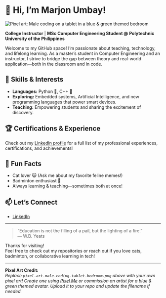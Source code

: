 # 👋 Hi, I’m Marjon Umbay!

![Pixel art: Male coding on a tablet in a blue & green themed bedroom](pixel-art-male-coding-tablet-bedroom.png)

**College Instructor** | **MSc Computer Engineering Student @ Polytechnic University of the Philippines**

Welcome to my GitHub space! I’m passionate about teaching, technology, and lifelong learning. As a master’s student in Computer Engineering and an instructor, I strive to bridge the gap between theory and real-world application—both in the classroom and in code.

## 🚀 Skills & Interests

- **Languages:** Python 🐍, C++ 🚀
- **Exploring:** Embedded systems, Artificial Intelligence, and new programming languages that power smart devices.
- **Teaching:** Empowering students and sharing the excitement of discovery.

## 🏆 Certifications & Experience

Check out my [LinkedIn profile](https://www.linkedin.com/in/marjonumbay/) for a full list of my professional experiences, certifications, and achievements!

## 🐾 Fun Facts

- Cat lover 😺 (Ask me about my favorite feline memes!)
- Badminton enthusiast 🏸
- Always learning & teaching—sometimes both at once!

## 📫 Let’s Connect

- [LinkedIn](https://www.linkedin.com/in/marjonumbay/)

---

> “Education is not the filling of a pail, but the lighting of a fire.”  
> — W.B. Yeats

Thanks for visiting!  
Feel free to check out my repositories or reach out if you love cats, badminton, or collaborative learning in tech!

---

**Pixel Art Credit:**  
_Replace `pixel-art-male-coding-tablet-bedroom.png` above with your own pixel art! Create one using [Pixel Me](https://www.pixel-me.com/) or commission an artist for a blue & green themed avatar. Upload it to your repo and update the filename if needed._
